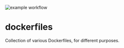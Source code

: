 
![example workflow](https://github.com/<h-shrishrimal>/<dockerfiles>/actions/workflows/<main.yml>/badge.svg)

# dockerfiles
Collection of various Dockerfiles, for different purposes.
